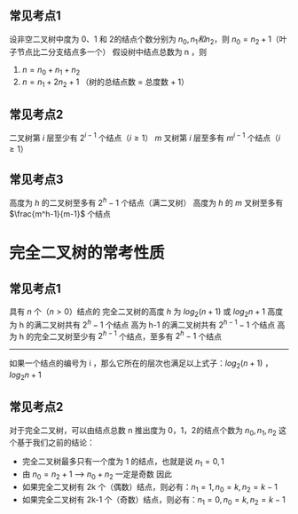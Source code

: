 ## 常见考点1
设非空二叉树中度为 0、1 和 2的结点个数分别为 $n_0, n_1 和 n_2$，则 $n_0=n_2+1$（叶子节点比二分支结点多一个）
假设树中结点总数为 n ，则
1. $n=n_0+n_1+n_2$
2. $n=n_1+2n_2+1$ （树的总结点数 = 总度数 + 1）
## 常见考点2
二叉树第 $i$ 层至少有 $2^{i-1}$ 个结点（$i \geq 1$）
$m$ 叉树第 $i$ 层至多有 $m^{i-1}$ 个结点（$i \geq 1$）
## 常见考点3
高度为 $h$ 的二叉树至多有 $2^h-1$ 个结点（满二叉树）
高度为 $h$ 的 $m$ 叉树至多有 $\frac{m^h-1}{m-1}$ 个结点
# 完全二叉树的常考性质
## 常见考点1
具有 $n$ 个$（n>0）$结点的 完全二叉树的高度 $h$ 为 $log_2(n+1)$ 或  $log_2n+1$
高度为 h 的满二叉树共有 $2^h-1$ 个结点
高为 h-1 的满二叉树共有 $2^{h-1}-1$ 个结点
高为 h 的完全二叉树至少有 $2^{h-1}$ 个结点，至多有 $2^h-1$ 个结点
***
如果一个结点的编号为 i ，那么它所在的层次也满足以上式子：$log_2(n+1)$ ，$log_2n+1$
## 常见考点2
对于完全二叉树，可以由结点总数 n 推出度为 0，1，2的结点个数为 $n_0,n_1,n_2$ 
这个基于我们之前的结论：
- 完全二叉树最多只有一个度为 1 的结点，也就是说 $n_1=0,1$ 
- 由 $n_0=n_2+1$ --> $n_0+n_2$ 一定是奇数
因此
- 如果完全二叉树有 2k 个（偶数）结点，则必有：$n_1=1,n_0=k,n_2=k-1$ 
- 如果完全二叉树有 2k-1 个（奇数）结点，则必有：$n_1=0,n_0=k,n_2=k-1$ 
